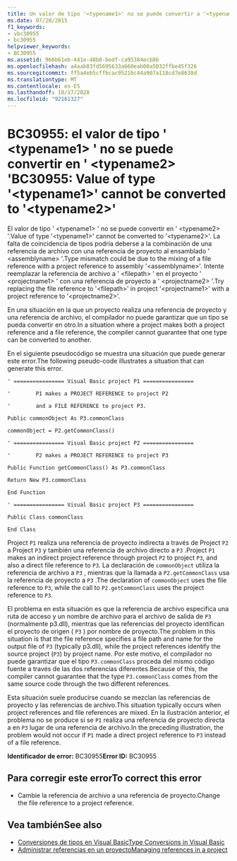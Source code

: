 ```yaml
---
title: Un valor de tipo '<typename1>' no se puede convertir a '<typename2>'
ms.date: 07/20/2015
f1_keywords:
- vbc30955
- bc30955
helpviewer_keywords:
- BC30955
ms.assetid: 966b61eb-441e-48b0-bedf-ca95384ecb8b
ms.openlocfilehash: a4aab83fd5695633a660eab00a5032ffbe45f326
ms.sourcegitcommit: ff5a4eb5cffbcac9521bc44a907a118cd7e8638d
ms.translationtype: MT
ms.contentlocale: es-ES
ms.lasthandoff: 10/17/2020
ms.locfileid: "92161327"
---
```

# <a name="bc30955-value-of-type-typename1-cannot-be-converted-to-typename2"></a><span data-ttu-id="96d1b-102">BC30955: el valor de tipo ' \<typename1> ' no se puede convertir en ' \<typename2> '</span><span class="sxs-lookup"><span data-stu-id="96d1b-102">BC30955: Value of type '\<typename1>' cannot be converted to '\<typename2>'</span></span>

<span data-ttu-id="96d1b-103">El valor de tipo ' \<typename1> ' no se puede convertir en ' \<typename2> '.</span><span class="sxs-lookup"><span data-stu-id="96d1b-103">Value of type '\<typename1>' cannot be converted to '\<typename2>'.</span></span> <span data-ttu-id="96d1b-104">La falta de coincidencia de tipos podría deberse a la combinación de una referencia de archivo con una referencia de proyecto al ensamblado ' \<assemblyname> '.</span><span class="sxs-lookup"><span data-stu-id="96d1b-104">Type mismatch could be due to the mixing of a file reference with a project reference to assembly '\<assemblyname>'.</span></span> <span data-ttu-id="96d1b-105">Intente reemplazar la referencia de archivo a ' \<filepath> ' en el proyecto ' \<projectname1> ' con una referencia de proyecto a ' \<projectname2> '.</span><span class="sxs-lookup"><span data-stu-id="96d1b-105">Try replacing the file reference to '\<filepath>' in project '\<projectname1>' with a project reference to '\<projectname2>'.</span></span>

 <span data-ttu-id="96d1b-106">En una situación en la que un proyecto realiza una referencia de proyecto y una referencia de archivo, el compilador no puede garantizar que un tipo se pueda convertir en otro.</span><span class="sxs-lookup"><span data-stu-id="96d1b-106">In a situation where a project makes both a project reference and a file reference, the compiler cannot guarantee that one type can be converted to another.</span></span>

 <span data-ttu-id="96d1b-107">En el siguiente pseudocódigo se muestra una situación que puede generar este error.</span><span class="sxs-lookup"><span data-stu-id="96d1b-107">The following pseudo-code illustrates a situation that can generate this error.</span></span>

 `' ================ Visual Basic project P1 ================`

 `'        P1 makes a PROJECT REFERENCE to project P2`

 `'        and a FILE REFERENCE to project P3.`

 `Public commonObject As P3.commonClass`

 `commonObject = P2.getCommonClass()`

 `' ================ Visual Basic project P2 ================`

 `'        P2 makes a PROJECT REFERENCE to project P3`

 `Public Function getCommonClass() As P3.commonClass`

 `Return New P3.commonClass`

 `End Function`

 `' ================ Visual Basic project P3 ================`

 `Public Class commonClass`

 `End Class`

 <span data-ttu-id="96d1b-108">Project `P1` realiza una referencia de proyecto indirecta a través de Project `P2` a Project `P3` y también una referencia de archivo directo a `P3` .</span><span class="sxs-lookup"><span data-stu-id="96d1b-108">Project `P1` makes an indirect project reference through project `P2` to project `P3`, and also a direct file reference to `P3`.</span></span> <span data-ttu-id="96d1b-109">La declaración de `commonObject` utiliza la referencia de archivo a `P3` , mientras que la llamada a `P2.getCommonClass` usa la referencia de proyecto a `P3` .</span><span class="sxs-lookup"><span data-stu-id="96d1b-109">The declaration of `commonObject` uses the file reference to `P3`, while the call to `P2.getCommonClass` uses the project reference to `P3`.</span></span>

 <span data-ttu-id="96d1b-110">El problema en esta situación es que la referencia de archivo especifica una ruta de acceso y un nombre de archivo para el archivo de salida de `P3` (normalmente p3.dll), mientras que las referencias del proyecto identifican el proyecto de origen ( `P3` ) por nombre de proyecto.</span><span class="sxs-lookup"><span data-stu-id="96d1b-110">The problem in this situation is that the file reference specifies a file path and name for the output file of `P3` (typically p3.dll), while the project references identify the source project (`P3`) by project name.</span></span> <span data-ttu-id="96d1b-111">Por este motivo, el compilador no puede garantizar que el tipo `P3.commonClass` proceda del mismo código fuente a través de las dos referencias diferentes.</span><span class="sxs-lookup"><span data-stu-id="96d1b-111">Because of this, the compiler cannot guarantee that the type `P3.commonClass` comes from the same source code through the two different references.</span></span>

 <span data-ttu-id="96d1b-112">Esta situación suele producirse cuando se mezclan las referencias de proyecto y las referencias de archivo.</span><span class="sxs-lookup"><span data-stu-id="96d1b-112">This situation typically occurs when project references and file references are mixed.</span></span> <span data-ttu-id="96d1b-113">En la ilustración anterior, el problema no se produce si se `P1` realiza una referencia de proyecto directa a en `P3` lugar de una referencia de archivo.</span><span class="sxs-lookup"><span data-stu-id="96d1b-113">In the preceding illustration, the problem would not occur if `P1` made a direct project reference to `P3` instead of a file reference.</span></span>

 <span data-ttu-id="96d1b-114">**Identificador de error:** BC30955</span><span class="sxs-lookup"><span data-stu-id="96d1b-114">**Error ID:** BC30955</span></span>

## <a name="to-correct-this-error"></a><span data-ttu-id="96d1b-115">Para corregir este error</span><span class="sxs-lookup"><span data-stu-id="96d1b-115">To correct this error</span></span>

- <span data-ttu-id="96d1b-116">Cambie la referencia de archivo a una referencia de proyecto.</span><span class="sxs-lookup"><span data-stu-id="96d1b-116">Change the file reference to a project reference.</span></span>

## <a name="see-also"></a><span data-ttu-id="96d1b-117">Vea también</span><span class="sxs-lookup"><span data-stu-id="96d1b-117">See also</span></span>

- [<span data-ttu-id="96d1b-118">Conversiones de tipos en Visual Basic</span><span class="sxs-lookup"><span data-stu-id="96d1b-118">Type Conversions in Visual Basic</span></span>](../../programming-guide/language-features/data-types/type-conversions.md)
- [<span data-ttu-id="96d1b-119">Administrar referencias en un proyecto</span><span class="sxs-lookup"><span data-stu-id="96d1b-119">Managing references in a project</span></span>](/visualstudio/ide/managing-references-in-a-project)
